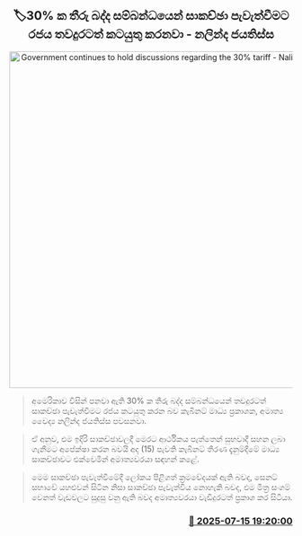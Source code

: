 <p align='center'><b><h2 align='center' title='Government continues to hold discussions regarding the 30% tariff - Nalinda Jayatissa'>🏷30% ක තීරු බද්ද සම්බන්ධයෙන් සාකච්ඡා පැවැත්වීමට රජය තවදුරටත් කටයුතු කරනවා - නලින්ද ජයතිස්ස</h2></b></p>
<p align='center'><img src='https://helakuru.sgp1.cdn.digitaloceanspaces.com/esana/images/lib/nalinda-jayathissa-medical-preess.jpg' width='600' alt='Government continues to hold discussions regarding the 30% tariff - Nalinda Jayatissa'></p>

> අමෙරිකාව විසින් පනවා ඇති 30% ක තීරු බද්ද සම්බන්ධයෙන් තවදුරටත් සාකච්ඡා පැවැත්වීමට රජය කටයුතු කරන බව කැබිනට් මාධ්‍ය ප්‍රකාශක, අමාත්‍ය වෛද්‍ය නලින්ද ජයතිස්ස පවසනවා.

> ඒ අනුව, එම ඉදිරි සාකච්ඡාවලදී මෙරට ආර්ථිකය පැත්තෙන් සුභවාදී සහන ලබා ගැනීමට අපේක්ෂා කරන බවයි අද (15) පැවති කැබිනට් තීරණ දැනුම්දීමේ මාධ්‍ය සාකච්ඡාවට එක්වෙමින් අමාත්‍යවරයා සඳහන් කළේ.

> මෙම සාකච්ඡා පැවැත්වීමේදී ලෝකය පිළිගත් ක්‍රම‍වේදයක් ඇති බවද, සෙනට් සභාවේ යහළුවන් සිටින නිසා සාකච්ඡා පැවැත්විය නොහැකි බවද, එම මිත්‍ර සංගම් වෙනත් වැඩවලට සුදුසු වනු ඇති බවද අමාත්‍යවරයා වැඩිදුරටත් ප්‍රකාශ කර සිටියා.



<h3 align='right'><a href='https://www.helakuru.lk/esana/p/111874/'>📅 2025-07-15 19:20:00</a></h3>
